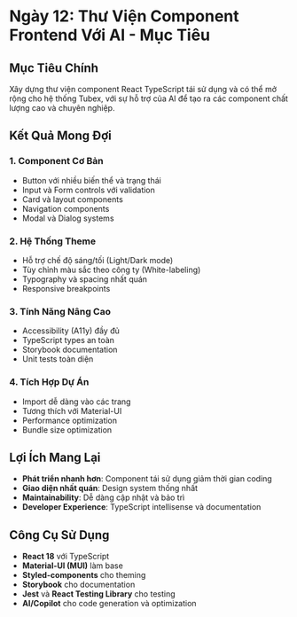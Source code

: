 # Ngày 12: Thư Viện Component Frontend Với AI - Mục Tiêu

## Mục Tiêu Chính

Xây dựng thư viện component React TypeScript tái sử dụng và có thể mở rộng cho hệ thống Tubex, với sự hỗ trợ của AI để tạo ra các component chất lượng cao và chuyên nghiệp.

## Kết Quả Mong Đợi

### 1. Component Cơ Bản
- Button với nhiều biến thể và trạng thái
- Input và Form controls với validation
- Card và layout components
- Navigation components
- Modal và Dialog systems

### 2. Hệ Thống Theme
- Hỗ trợ chế độ sáng/tối (Light/Dark mode)
- Tùy chỉnh màu sắc theo công ty (White-labeling)
- Typography và spacing nhất quán
- Responsive breakpoints

### 3. Tính Năng Nâng Cao
- Accessibility (A11y) đầy đủ
- TypeScript types an toàn
- Storybook documentation
- Unit tests toàn diện

### 4. Tích Hợp Dự Án
- Import dễ dàng vào các trang
- Tương thích với Material-UI
- Performance optimization
- Bundle size optimization

## Lợi Ích Mang Lại

- **Phát triển nhanh hơn**: Component tái sử dụng giảm thời gian coding
- **Giao diện nhất quán**: Design system thống nhất
- **Maintainability**: Dễ dàng cập nhật và bảo trì
- **Developer Experience**: TypeScript intellisense và documentation

## Công Cụ Sử Dụng

- **React 18** với TypeScript
- **Material-UI (MUI)** làm base
- **Styled-components** cho theming  
- **Storybook** cho documentation
- **Jest** và **React Testing Library** cho testing
- **AI/Copilot** cho code generation và optimization
